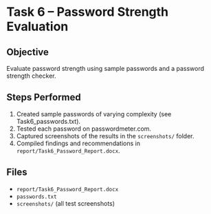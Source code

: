 # Task 6 – Password Strength Evaluation

## Objective
Evaluate password strength using sample passwords and a password strength checker.

## Steps Performed
1. Created sample passwords of varying complexity (see Task6_passwords.txt).
2. Tested each password on passwordmeter.com.
3. Captured screenshots of the results in the `screenshots/` folder.
4. Compiled findings and recommendations in `report/Task6_Password_Report.docx`.

## Files
- `report/Task6_Password_Report.docx`
- `passwords.txt`
- `screenshots/` (all test screenshots)
